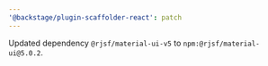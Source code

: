 ```yaml
---
'@backstage/plugin-scaffolder-react': patch
---
```


Updated dependency `@rjsf/material-ui-v5` to `npm:@rjsf/material-ui@5.0.2`.

